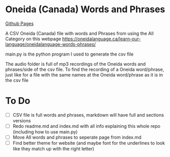 # Oneida (Canada) Words and Phrases
[Github Pages](https://cutthroat78.github.io/Oneida-Canada-Words-and-Phrases/)

A CSV Oneida (Canada) file with words and Phrases from using the All Category on this webpage https://oneidalanguage.ca/learn-our-language/oneidalanguage-words-phrases/ 

main.py is the python program I used to generate the csv file

The audio folder is full of mp3 recordings of the Oneida words and phrases/side of the csv file. To find the recording of a Oneida word/phrase, just like for a file with the same names at the Oneida word/phrase as it is in the csv file

# To Do
- [ ] CSV file is full words and phrases, markdown will have full and sections versions
- [ ] Redo readme.md and index.md with all info explaining this whole repo (including how to use main.py)
- [ ] Move All words and phrases to seperate page from index.md
- [ ] Find better theme for website (and maybe font for the underlines to look like they match up with the right letter)
